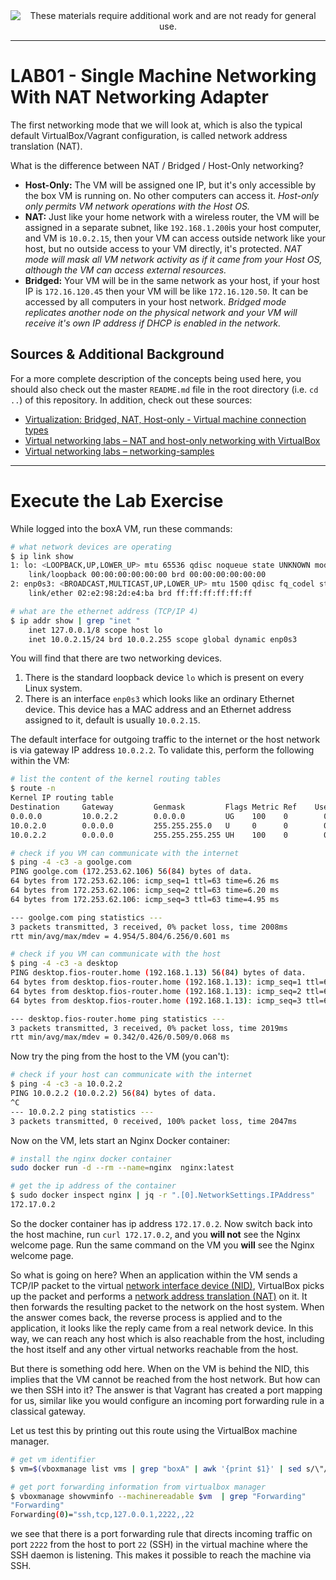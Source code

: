 
<!--
Maintainer:   jeffskinnerbox@yahoo.com / www.jeffskinnerbox.me
Version:      0.0.1
-->


<div align="center">
<img src="http://www.foxbyrd.com/wp-content/uploads/2018/02/file-4.jpg" title="These materials require additional work and are not ready for general use." align="center">
</div>


----


# LAB01 - Single Machine Networking With NAT Networking Adapter
The first networking mode that we will look at,
which is also the typical default VirtualBox/Vagrant configuration,
is called network address translation (NAT).

What is the difference between NAT / Bridged / Host-Only networking?

* **Host-Only:** The VM will be assigned one IP, but it's only accessible by the box VM is running on.
No other computers can access it.
_Host-only only permits VM network operations with the Host OS._
* **NAT:** Just like your home network with a wireless router,
the VM will be assigned in a separate subnet, like `192.168.1.200`is your host computer,
and VM is `10.0.2.15`, then your VM can access outside network like your host,
but no outside access to your VM directly, it's protected.
_NAT mode will mask all VM network activity as if it came from your Host OS,
although the VM can access external resources._
* **Bridged:** Your VM will be in the same network as your host,
if your host IP is `172.16.120.45` then your VM will be like `172.16.120.50`.
It can be accessed by all computers in your host network.
*Bridged mode replicates another node on the physical network and your VM will receive it's own IP address if DHCP is enabled in the network.*

## Sources & Additional Background
For a more complete description of the concepts being used here,
you should also check out the master `README.md` file in the root directory
(i.e. `cd ..`) of this repository.
In addition, check out these sources:

* [Virtualization: Bridged, NAT, Host-only - Virtual machine connection types](https://www.youtube.com/watch?v=XCkKDWMYHME)
* [Virtual networking labs – NAT and host-only networking with VirtualBox](https://leftasexercise.com/2019/12/13/virtual-networking-labs-nat-and-host-only-networking-with-virtualbox/)
* [Virtual networking labs – networking-samples](https://github.com/christianb93/networking-samples)


------


# Execute the Lab Exercise
While logged into the boxA VM, run these commands:

```bash
# what network devices are operating
$ ip link show
1: lo: <LOOPBACK,UP,LOWER_UP> mtu 65536 qdisc noqueue state UNKNOWN mode DEFAULT group default qlen 1000
    link/loopback 00:00:00:00:00:00 brd 00:00:00:00:00:00
2: enp0s3: <BROADCAST,MULTICAST,UP,LOWER_UP> mtu 1500 qdisc fq_codel state UP mode DEFAULT group default qlen 1000
    link/ether 02:e2:98:2d:e4:ba brd ff:ff:ff:ff:ff:ff

# what are the ethernet address (TCP/IP 4)
$ ip addr show | grep "inet "
    inet 127.0.0.1/8 scope host lo
    inet 10.0.2.15/24 brd 10.0.2.255 scope global dynamic enp0s3
```

You will find that there are two networking devices.

1. There is the standard loopback device `lo` which is present on every Linux system.
2. There is an interface `enp0s3` which looks like an ordinary Ethernet device.
This device has a MAC address and an Ethernet address assigned to it, default is usually `10.0.2.15`.

The default interface for outgoing traffic to the internet or the host network
is via gateway IP address `10.0.2.2`.
To validate this, perform the following within the VM:

```bash
# list the content of the kernel routing tables
$ route -n
Kernel IP routing table
Destination     Gateway         Genmask         Flags Metric Ref    Use Iface
0.0.0.0         10.0.2.2        0.0.0.0         UG    100    0        0 enp0s3
10.0.2.0        0.0.0.0         255.255.255.0   U     0      0        0 enp0s3
10.0.2.2        0.0.0.0         255.255.255.255 UH    100    0        0 enp0s3

# check if you VM can communicate with the internet
$ ping -4 -c3 -a goolge.com
PING goolge.com (172.253.62.106) 56(84) bytes of data.
64 bytes from 172.253.62.106: icmp_seq=1 ttl=63 time=6.26 ms
64 bytes from 172.253.62.106: icmp_seq=2 ttl=63 time=6.20 ms
64 bytes from 172.253.62.106: icmp_seq=3 ttl=63 time=4.95 ms

--- goolge.com ping statistics ---
3 packets transmitted, 3 received, 0% packet loss, time 2008ms
rtt min/avg/max/mdev = 4.954/5.804/6.256/0.601 ms

# check if you VM can communicate with the host
$ ping -4 -c3 -a desktop
PING desktop.fios-router.home (192.168.1.13) 56(84) bytes of data.
64 bytes from desktop.fios-router.home (192.168.1.13): icmp_seq=1 ttl=63 time=0.342 ms
64 bytes from desktop.fios-router.home (192.168.1.13): icmp_seq=2 ttl=63 time=0.429 ms
64 bytes from desktop.fios-router.home (192.168.1.13): icmp_seq=3 ttl=63 time=0.509 ms

--- desktop.fios-router.home ping statistics ---
3 packets transmitted, 3 received, 0% packet loss, time 2019ms
rtt min/avg/max/mdev = 0.342/0.426/0.509/0.068 ms
```

Now try the ping from the host to the VM (you can't):

```bash
# check if your host can communicate with the internet
$ ping -4 -c3 -a 10.0.2.2
PING 10.0.2.2 (10.0.2.2) 56(84) bytes of data.
^C
--- 10.0.2.2 ping statistics ---
3 packets transmitted, 0 received, 100% packet loss, time 2047ms
```

Now on the VM, lets start an Nginx Docker container:

```bash
# install the nginx docker container
sudo docker run -d --rm --name=nginx  nginx:latest

# get the ip address of the container
$ sudo docker inspect nginx | jq -r ".[0].NetworkSettings.IPAddress"
172.17.0.2
```

So the docker container has ip address `172.17.0.2`.
Now switch back into the host machine, run `curl 172.17.0.2`,
and you **will not** see the Nginx welcome page.
Run the same command on the VM you **will** see the Nginx welcome page.

So what is going on here?
When an application within the VM sends a TCP/IP packet to the virtual [network interface device (NID)][01],
VirtualBox picks up the packet and performs a [network address translation (NAT)][02] on it.
It then forwards the resulting packet to the network on the host system.
When the answer comes back, the reverse process is applied and to the application,
it looks like the reply came from a real network device.
In this way, we can reach any host which is also reachable from the host,
including the host itself and any other virtual networks reachable from the host.

But there is something odd here.
When on the VM is behind the NID,
this implies that the VM cannot be reached from the host network.
But how can we then SSH into it?
The answer is that Vagrant has created a port mapping for us,
similar like you would configure an incoming port forwarding rule in a classical gateway.

Let us test this by printing out this route using the VirtualBox machine manager.

```bash
# get vm identifier
$ vm=$(vboxmanage list vms | grep "boxA" | awk '{print $1}' | sed s/\"//g)

# get port forwarding information from virtualbox manager
$ vboxmanage showvminfo --machinereadable $vm  | grep "Forwarding"
"Forwarding"
Forwarding(0)="ssh,tcp,127.0.0.1,2222,,22
```

we see that there is a port forwarding rule that directs
incoming traffic on port `2222` from the host to port `22` (SSH)
in the virtual machine where the SSH daemon is listening.
This makes it possible to reach the machine via SSH.



[01]:https://en.wikipedia.org/wiki/Network_interface_device
[02]:https://en.wikipedia.org/wiki/Network_address_translation
